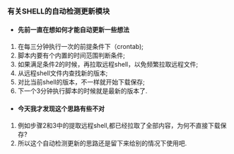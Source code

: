   ### 有关SHELL的自动检测更新模块
  
  - #### 先前一直在想如何才能自动更新一些想法
  1. 在每三分钟执行一次的前提条件下（crontab);
  2. 脚本内要有个内置的时间范围判断条件;
  3. 如果满足条件2的时候，再拉取远程shell，以免频繁拉取远程文件;
  4. 从远程shell文件内查找新的版本;
  5. 对比当前shell的版本，不一样就开始下载保存;
  6. 下一个3分钟执行脚本的时候就是最新的版本了.
  - #### 今天我才发现这个思路有些不对
  1. 例如步骤2和3中的提取远程shell,都已经拉取了全部内容，为何不直接下载保存?
  2. 所以这个自动检测更新的思路还是留下来给别的情况下使用吧.
